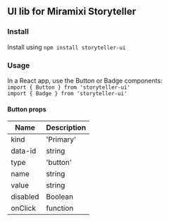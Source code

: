 ## UI lib for Miramixi Storyteller


### Install

Install using `npm install storyteller-ui`

### Usage 

In a React app, use the Button or Badge components:  
`import { Button } from 'storyteller-ui'`  
`import { Badge } from 'storyteller-ui'` 

#### Button props

| Name        | Description      
| ----------- | -----------      
| kind        | 'Primary' | 'Outline' | 'Inline' | 'Ghost' | ' Warning'            
| data-id     | string             
| type        | 'button' | 'submit' | 'reset'             
| name        | string             
| value       | string             
| disabled    | Boolean          
| onClick     | function         

